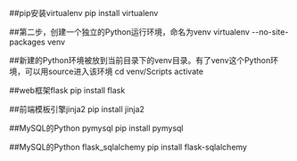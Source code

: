 ##pip安装virtualenv
pip install virtualenv

##第二步，创建一个独立的Python运行环境，命名为venv
virtualenv --no-site-packages venv

##新建的Python环境被放到当前目录下的venv目录。有了venv这个Python环境，可以用source进入该环境
cd venv/Scripts
activate

##web框架flask
pip install flask

##前端模板引擎jinja2
pip install jinja2

##MySQL的Python pymysql
pip install pymysql 

##MySQL的Python flask_sqlalchemy 
pip install flask-sqlalchemy 

